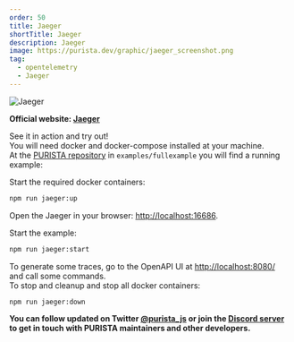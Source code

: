 ```yaml
---
order: 50
title: Jaeger
shortTitle: Jaeger
description: Jaeger
image: https://purista.dev/graphic/jaeger_screenshot.png
tag:
  - opentelemetry
  - Jaeger
---
```


![Jaeger](/graphic/jaeger_screenshot.png)

__Official website: [Jaeger](https://www.jaegertracing.io)__

See it in action and try out!  
You will need docker and docker-compose installed at your machine.  
At the [PURISTA repository](https://github.com/sebastianwessel/purista) in `examples/fullexample` you will find a running example:

Start the required docker containers:

```bash
npm run jaeger:up
```

Open the Jaeger in your browser: [http://localhost:16686](http://localhost:16686).

Start the example:

```bash
npm run jaeger:start
```

To generate some traces, go to the OpenAPI UI at [http://localhost:8080/](http://localhost:8080/) and call some commands.  
To stop and cleanup and stop all docker containers:

```bash
npm run jaeger:down
```

__You can follow updated on Twitter [@purista_js](https://twitter.com/purista_js) or join the [Discord server](https://discord.gg/9feaUm3H2v) to get in touch with PURISTA maintainers and other developers.__
